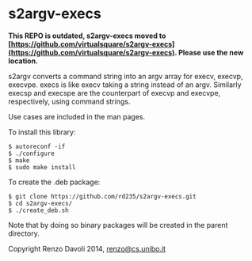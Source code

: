 s2argv-execs
============

**This REPO is outdated, s2argv-execs moved to [https://github.com/virtualsquare/s2argv-execs](https://github.com/virtualsquare/s2argv-execs). Please use the new location.**

s2argv converts a command string into an argv array for execv, execvp, execvpe. 
execs is like execv taking a string instead of an argv.
Similarly execsp and execspe are the counterpart of execvp and execvpe, respectively, using command strings.

Use cases are included in the man pages.

To install this library:
```
$ autoreconf -if
$ ./configure
$ make
$ sudo make install
```

To create the .deb package:
```
$ git clone https://github.com/rd235/s2argv-execs.git
$ cd s2argv-execs/
$ ./create_deb.sh
```
Note that by doing so binary packages will be created in the parent directory.


Copyright Renzo Davoli 2014, renzo@cs.unibo.it
